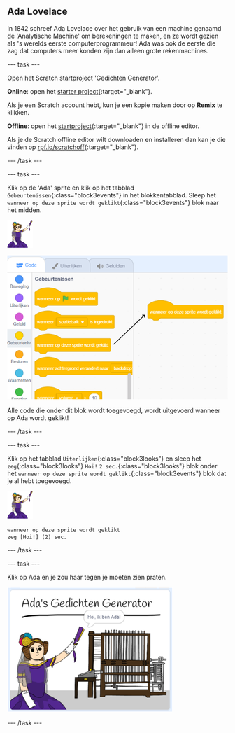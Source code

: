 ## Ada Lovelace

In 1842 schreef Ada Lovelace over het gebruik van een machine genaamd de 'Analytische Machine' om berekeningen te maken, en ze wordt gezien als 's werelds eerste computerprogrammeur! Ada was ook de eerste die zag dat computers meer konden zijn dan alleen grote rekenmachines.

--- task ---

Open het Scratch startproject 'Gedichten Generator'.

**Online**: open het [starter project](https://scratch.mit.edu/projects/381619826){:target="_blank"}.

Als je een Scratch account hebt, kun je een kopie maken door op **Remix** te klikken.

**Offline**: open het [startproject](http://rpf.io/p/nl-NL/poetry-generator-go){:target="_blank"} in de offline editor.

Als je de Scratch offline editor wilt downloaden en installeren dan kan je die vinden op [rpf.io/scratchoff](http://rpf.io/scratchoff){:target="_blank"}.

--- /task ---

--- task ---

Klik op de 'Ada' sprite en klik op het tabblad `Gebeurtenissen`{:class="block3events"} in het blokkentabblad. Sleep het `wanneer op deze sprite wordt geklikt`{:class="block3events"} blok naar het midden.

![ada sprite](images/ada-sprite.png)

![wanneer op deze sprite wordt geklikt blok](images/poetry-click.png)

Alle code die onder dit blok wordt toegevoegd, wordt uitgevoerd wanneer op Ada wordt geklikt!

--- /task ---

--- task ---

Klik op het tabblad `Uiterlijken`{:class="block3looks"} en sleep het `zeg`{:class="block3looks"} `Hoi!` `2 sec.`{:class="block3looks"} blok onder het `wanneer op deze sprite wordt geklikt`{:class="block3events"} blok dat je al hebt toegevoegd.

![ada sprite](images/ada-sprite.png)

```blocks3
wanneer op deze sprite wordt geklikt
zeg [Hoi!] (2) sec.
```

--- /task ---

--- task ---

Klik op Ada en je zou haar tegen je moeten zien praten.

![schermafbeelding](images/poetry-say-test.png)

--- /task ---